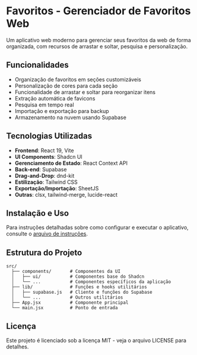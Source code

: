 # Favoritos - Gerenciador de Favoritos Web

Um aplicativo web moderno para gerenciar seus favoritos da web de forma organizada, com recursos de arrastar e soltar, pesquisa e personalização.

## Funcionalidades

- Organização de favoritos em seções customizáveis
- Personalização de cores para cada seção
- Funcionalidade de arrastar e soltar para reorganizar itens
- Extração automática de favicons
- Pesquisa em tempo real
- Importação e exportação para backup
- Armazenamento na nuvem usando Supabase

## Tecnologias Utilizadas

- **Frontend**: React 19, Vite
- **UI Components**: Shadcn UI
- **Gerenciamento de Estado**: React Context API
- **Back-end**: Supabase
- **Drag-and-Drop**: dnd-kit
- **Estilização**: Tailwind CSS
- **Exportação/Importação**: SheetJS
- **Outras**: clsx, tailwind-merge, lucide-react

## Instalação e Uso

Para instruções detalhadas sobre como configurar e executar o aplicativo, consulte o [arquivo de instruções](instrucoes.md).

## Estrutura do Projeto

```
src/
  ├── components/       # Componentes da UI
  │   ├── ui/           # Componentes base do Shadcn
  │   └── ...           # Componentes específicos da aplicação
  ├── lib/              # Funções e hooks utilitários
  │   ├── supabase.js   # Cliente e funções do Supabase
  │   └── ...           # Outros utilitários
  ├── App.jsx           # Componente principal
  └── main.jsx          # Ponto de entrada
```

## Licença

Este projeto é licenciado sob a licença MIT - veja o arquivo LICENSE para detalhes.
